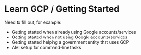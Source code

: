 # Learn GCP / Getting Started #

Need to fill out, for example:

* Getting started when already using Google accounts/services
* Getting started when not using Google accounts/services
* Getting started helping a government entity that uses GCP
* AMI setup for command-line tasks
